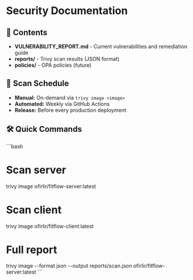 # Security Documentation

## 📁 Contents

- **VULNERABILITY_REPORT.md** - Current vulnerabilities and remediation guide
- **reports/** - Trivy scan results (JSON format)
- **policies/** - OPA policies (future)

## 🔄 Scan Schedule

- **Manual:** On-demand via `trivy image <image>`
- **Automated:** Weekly via GitHub Actions
- **Release:** Before every production deployment

## 🛠️ Quick Commands

\`\`\`bash
# Scan server
trivy image ofirlir/fitflow-server:latest

# Scan client
trivy image ofirlir/fitflow-client:latest

# Full report
trivy image --format json --output reports/scan.json ofirlir/fitflow-server:latest
\`\`\`